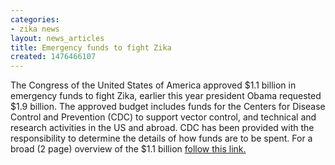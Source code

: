 ```yaml
---
categories:
- zika news
layout: news_articles
title: Emergency funds to fight Zika
created: 1476466107
---
```

The Congress of the United States of America approved $1.1 billion in emergency funds to fight Zika, earlier this year president Obama requested $1.9 billion. The approved budget includes funds for the Centers for Disease Control and Prevention (CDC) to support vector control, and technical and research activities in the US and abroad. CDC has been provided with the responsibility to determine the details of how funds are to be spent. For a broad (2 page) overview of the $1.1 billion <a href="http://www.appropriations.senate.gov/imo/media/doc/092216-CR-Zika%20Supplemental%20Summary.pdf?utm_content=buffer6eb84&utm_medium=social&utm_source=facebook.com&utm_campaign=buffer">follow this link.</a> 
